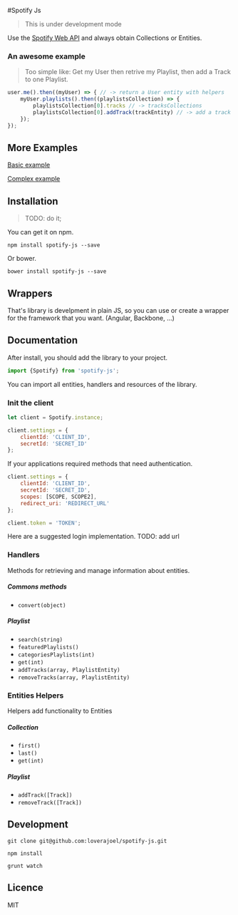 #Spotify Js

> This is under development mode

Use the [Spotify Web API](https://developer.spotify.com/web-api/) and always obtain Collections or Entities.

### An awesome example

> Too simple like: Get my User then retrive my Playlist, then add a Track to one Playlist.

```javascript
user.me().then((myUser) => { // -> return a User entity with helpers
    myUser.playlists().then((playlistsCollection) => {
        playlistsCollection[0].tracks // -> tracksCollections
        playlistsCollection[0].addTrack(trackEntity) // -> add a track to the playlist
    });
});
```

## More Examples

[Basic example](https://github.com/loverajoel/spotify-js/blob/master/examples/basic.js)

[Complex example](https://github.com/loverajoel/spotify-js/blob/master/examples/oauth.js)

## Installation

> TODO: do it;

You can get it on npm.

`npm install spotify-js --save`

Or bower.

`bower install spotify-js --save`

## Wrappers
That's library is develpment in plain JS, so you can use or create a wrapper for the framework that 
you want. (Angular, Backbone, ...)

## Documentation

After install, you should add the library to your project.

```javascript
import {Spotify} from 'spotify-js';
```

You can import all entities, handlers and resources of the library.

### Init the client

```javascript
let client = Spotify.instance;

client.settings = {
    clientId: 'CLIENT_ID', 
    secretId: 'SECRET_ID'
};
```

If your applications required methods that need authentication.

```javascript
client.settings = {
    clientId: 'CLIENT_ID', 
    secretId: 'SECRET_ID',
    scopes: [SCOPE, SCOPE2],
    redirect_uri: 'REDIRECT_URL'
};

client.token = 'TOKEN';
```
Here are a suggested login implementation. TODO: add url

### Handlers

Methods for retrieving and manage information about entities.

##### Commons methods

* `convert(object)`

##### Playlist

* `search(string)`
* `featuredPlaylists()`
* `categoriesPlaylists(int)`
* `get(int)`
* `addTracks(array, PlaylistEntity)`
* `removeTracks(array, PlaylistEntity)`
 
### Entities Helpers

Helpers add functionality to Entities

##### Collection

* `first()`
* `last()`
* `get(int)`

##### Playlist

* `addTrack([Track])`
* `removeTrack([Track])`

## Development

`git clone git@github.com:loverajoel/spotify-js.git`

`npm install`

`grunt watch`

## Licence

MIT